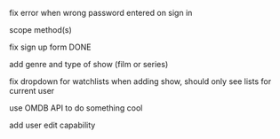 fix error when wrong password entered on sign in

scope method(s)

fix sign up form DONE

add genre and type of show (film or series)

fix dropdown for watchlists when adding show, should only see lists for current user

use OMDB API to do something cool

add user edit capability
